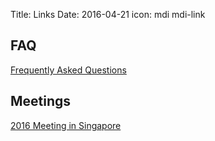 Title: Links
Date: 2016-04-21
icon: mdi mdi-link

## FAQ

[Frequently Asked Questions](/faq/)

## Meetings

[2016 Meeting in Singapore](/singapore-2016/)
